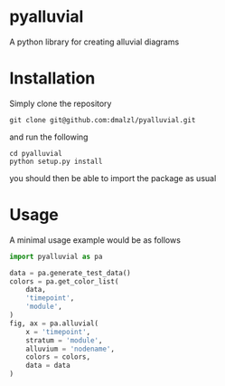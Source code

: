 # pyalluvial
A python library for creating alluvial diagrams

# Installation
Simply clone the repository
```commandline
git clone git@github.com:dmalzl/pyalluvial.git
```
and run the following
```commandline
cd pyalluvial
python setup.py install
```
you should then be able to import the package as usual

# Usage
A minimal usage example would be as follows
```python
import pyalluvial as pa

data = pa.generate_test_data()
colors = pa.get_color_list(
    data,
    'timepoint',
    'module',
)
fig, ax = pa.alluvial(
    x = 'timepoint',
    stratum = 'module',
    alluvium = 'nodename',
    colors = colors,
    data = data
)
```